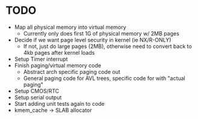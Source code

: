 # TODO
- Map all physical memory into virtual memory
	- Currently only does first 1G of physical memory w/ 2MB pages
- Decide if we want page level security in kernel (ie NX/R-ONLY)
	- If not, just do large pages (2MB), otherwise need to convert
		back to 4kb pages after kernel loads
- Setup Timer interrupt
- Finish paging/virtual memory code
	- Abstract arch specific paging code out
	- General paging code for AVL trees, specific code for with "actual paging"
- Setup CMOS/RTC
- Setup serial output
- Start adding unit tests again to code
- kmem_cache -> SLAB allocator